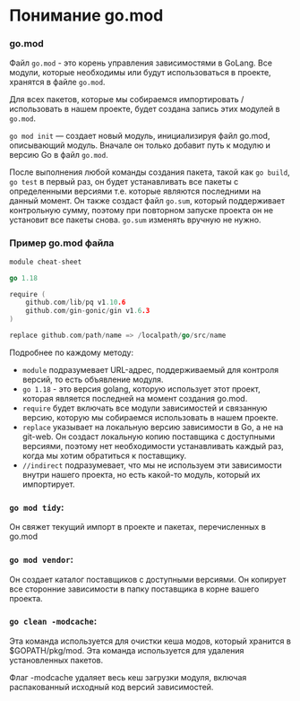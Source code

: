 # Понимание go.mod

### go.mod
Файл `go.mod` - это корень управления зависимостями в GoLang. Все модули, которые необходимы или будут использоваться в проекте, хранятся в файле `go.mod`.

Для всех пакетов, которые мы собираемся импортировать / использовать в нашем проекте, будет создана запись этих модулей в `go.mod`.

`go mod init` — создает новый модуль, инициализируя файл go.mod, описывающий модуль. Вначале он только добавит путь к модулю и версию Go в файл `go.mod`.

После выполнения любой команды создания пакета, такой как `go build`, `go test`
в первый раз, он будет устанавливать все пакеты с определенными версиями т.е. которые являются последними на данный момент. Он также создаст файл `go.sum`, который поддерживает контрольную сумму, поэтому при повторном запуске проекта он не установит все пакеты снова. `go.sum` изменять вручную не нужно.

### Пример go.mod файла

```go
module cheat-sheet

go 1.18

require (
    github.com/lib/pq v1.10.6
    github.com/gin-gonic/gin v1.6.3
)

replace github.com/path/name => /localpath/go/src/name
```

Подробнее по каждому методу:
- `module` подразумевает URL-адрес, поддерживаемый для контроля версий, то есть объявление модуля.
- `go 1.18` - это версия golang, которую использует этот проект, которая является последней на момент создания go.mod.
- `require` будет включать все модули зависимостей и связанную версию, которую мы собираемся использовать в нашем проекте.
- `replace` указывает на локальную версию зависимости в Go, а не на git-web. Он создаст локальную копию поставщика с доступными версиями, поэтому нет необходимости устанавливать каждый раз, когда мы хотим обратиться к поставщику.
- `//indirect` подразумевает, что мы не используем эти зависимости внутри нашего проекта, но есть какой-то модуль, который их импортирует.

### `go mod tidy`:
Он свяжет текущий импорт в проекте и пакетах, перечисленных в go.mod

### `go mod vendor`:
Он создает каталог поставщиков с доступными версиями.
Он копирует все сторонние зависимости в папку поставщика в корне вашего проекта.

### `go clean -modcache`:
Эта команда используется для очистки кеша модов, который хранится в $GOPATH/pkg/mod. Эта команда используется для удаления установленных пакетов.

Флаг -modcache удаляет весь кеш загрузки модуля, включая распакованный исходный код версий зависимостей.